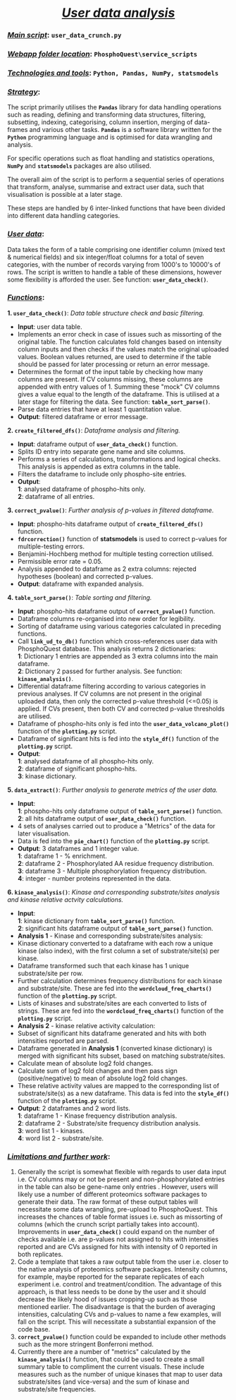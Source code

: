 # <center><u>*User data analysis*</u></center>

### <u>*Main script*</u>:  `user_data_crunch.py`

### <u>*Webapp folder location*</u>:  `PhosphoQuest\service_scripts`

### <u>*Technologies and tools*</u>:  `Python, Pandas, NumPy, statsmodels`

### <u>*Strategy*</u>: 

The script primarily utilises the **`Pandas`** library for data handling operations such as reading, defining and transforming data structures, filtering, subsetting, indexing, categorising, column insertion, merging of data-frames and various other tasks. **`Pandas`** is a software library written for the **`Python`** programming language and is optimised for data wrangling and analysis. 

For specific operations such as float handling and statistics operations, **`NumPy`** and **`statsmodels`** packages are also utilised.

The overall aim of the script is to perform a sequential series of operations that transform, analyse, summarise and extract user data, such that visualisation is possible at a later stage. 

These steps are handled by 6 inter-linked functions that have been divided into different data handling categories.

### <u>*User data*</u>:
Data takes the form of a table comprising one identifier column (mixed text & numerical fields) and six integer/float columns for a total of seven categories, with the number of records varying from 1000's to 10000's of rows. The script is written to handle a table of these dimensions, however some flexibility is afforded the user. See function: **`user_data_check()`**.   

### <u>*Functions*</u>:

**1. `user_data_check()`**: *Data table structure check and basic filtering.*

* **Input**: user data table.
* Implements an error check in case of issues such as missorting of the original table. The function calculates fold changes based on intensity column inputs and then checks if the values match the original uploaded values. Boolean values returned, are used to determine if the table should be passed for later processing or return an error message.
* Determines the format of the input table by checking how many columns are present. If CV columns missing, these columns are appended with entry values of 1. Summing these "mock" CV columns gives a value equal to the length of the dataframe. This is utilised at a later stage for filtering the data. See function: **`table_sort_parse()`**.
* Parse data entries that have at least 1 quantitation value.
* **Output**: filtered dataframe or error message.

**2. `create_filtered_dfs()`**:  *Dataframe analysis and filtering.*

* **Input**: dataframe output of **`user_data_check()`** function.
* Splits ID entry into separate gene name and site columns.
* Performs a series of calculations, transformations and logical checks. This analysis is appended as extra columns in the table.
* Filters the dataframe to include only phospho-site entries.
* **Output**: 
<br>**1**: analysed dataframe of phospho-hits only. 
<br>**2**: dataframe of all entries.

**3. `correct_pvalue()`**:  *Further analysis of p-values in filtered dataframe.*
* **Input**: phospho-hits dataframe output of **`create_filtered_dfs()`** function.
* **`fdrcorrection()`** function of **statsmodels** is used to correct p-values for multiple-testing errors. 
* Benjamini-Hochberg method for multiple testing correction utilised.
* Permissible error rate = 0.05.
* Analysis appended to dataframe as 2 extra columns: rejected hypotheses (boolean) and corrected p-values.
* **Output**: dataframe with expanded analysis.

**4. `table_sort_parse()`**:  *Table sorting and filtering.*
* **Input**: phospho-hits dataframe output of **`correct_pvalue()`** function.
* Dataframe columns re-organised into new order for legibility.
* Sorting of dataframe using various categories calculated in preceding functions. 
* Call **`link_ud_to_db()`** function which cross-references user data with PhosphoQuest database. This analysis returns 2 dictionaries:
<br>**1**: Dictionary 1 entries are appended as 3 extra columns into the main dataframe.
<br>**2**: Dictionary 2 passed for further analysis. See function: **`kinase_analysis()`**.
* Differential dataframe filtering according to various categories in previous analyses. If CV columns are not present in the original uploaded data, then only the corrected p-value threshold (<=0.05) is applied. If CVs present, then both CV and corrected p-value thresholds are utilised.
* Dataframe of phospho-hits only is fed into the **`user_data_volcano_plot()`** function of the **`plotting.py`** script.
* Dataframe of significant hits is fed into the **`style_df()`** function of the **`plotting.py`** script.
* **Output**: 
<br>**1**: analysed dataframe of all phospho-hits only. 
<br>**2**: dataframe of significant phospho-hits.
<br>**3**: kinase dictionary.

**5. `data_extract()`**:  *Further analysis to generate metrics of the user data.*
* **Input**: 
<br>**1**: phospho-hits only dataframe output of **`table_sort_parse()`** function.
<br>**2**: all hits dataframe output of **`user_data_check()`** function.
* 4 sets of analyses carried out to produce a "Metrics" of the data for later visualisation.
* Data is fed into the **`pie_chart()`** function of the **`plotting.py`** script.
* **Output**: 3 dataframes and 1 integer value.
<br>**1**: dataframe 1 - % enrichment.
<br>**2**: dataframe 2 - Phosphorylated AA residue frequency distribution.
<br>**3**: dataframe 3 - Multiple phosphorylation frequency distribution.
<br>**4**: integer - number proteins represented in the data.

**6. `kinase_analysis()`**:  *Kinase and corresponding substrate/sites analysis and kinase relative actvity calculations.*
* **Input**: 
<br>**1**: kinase dictionary from **`table_sort_parse()`** function.
<br>**2**: significant hits dataframe output of **`table_sort_parse()`** function.
* **Analysis 1** - Kinase and corresponding substrate/sites analysis:
* Kinase dictionary converted to a dataframe with each row a unique kinase (also index), with the first column a set of substrate/site(s) per kinase.
* Dataframe transformed such that each kinase has 1 unique substrate/site per row.
* Further calculation determines frequency distributions for each kinase and substrate/site. These are fed into the **`wordcloud_freq_charts()`** function of the **`plotting.py`** script.
* Lists of kinases and substrate/sites are each converted to lists of strings. These are fed into the **`wordcloud_freq_charts()`** function of the **`plotting.py`** script.
* **Analysis 2** - kinase relative activity calculation:
* Subset of significant hits dataframe generated and hits with both intensities reported are parsed.
* Dataframe generated in **Analysis 1** (converted kinase dictionary) is merged with significant hits subset, based on matching substrate/sites.
* Calculate mean of absolute log2 fold changes.
* Calculate sum of log2 fold changes and then pass sign (positive/negative) to mean of absolute log2 fold changes.
* These relative activity values are mapped to the corresponding list of substrate/site(s) as a new dataframe. This data is fed into the **`style_df()`** function of the **`plotting.py`** script.
* **Output**: 2 dataframes and 2 word lists.
<br>**1**: dataframe 1 - Kinase frequency distribution analysis.
<br>**2**: dataframe 2 - Substrate/site frequency distribution analysis.
<br>**3**: word list 1 - kinases.
<br>**4**: word list 2 - substrate/site.

### <u>*Limitations and further work*</u>:

1. Generally the script is somewhat flexible with regards to user data input i.e. CV columns may or not be present and non-phosphorylated entries in the table can also be gene-name only entries . However, users will likely use a number of different proteomics software packages to generate their data. The raw format of these output tables will necessitate some data wrangling, pre-upload to PhosphoQuest. This increases the chances of table format issues i.e. such as missorting of columns (which the crunch script partially takes into account). Improvements in **`user_data_check()`** could expand on the number of checks available i.e. are p-values not assigned to hits with intensities reported and are CVs assigned for hits with intensity of 0 reported in both replicates.
2. Code a template that takes a raw output table from the user i.e. closer to the native analysis of proteomics software packages. Intensity columns, for example, maybe reported for the separate replicates of each experiment i.e. control and treatment/condition. The advantage of this approach, is that less needs to be done by the user and it  should decrease the likely hood of issues cropping-up such as those mentioned earlier. The disadvantage is that the burden of averaging intensities, calculating CVs and p-values to name a few examples, will fall on the script. This will necessitate a substantial expansion of the code base.
3. **`correct_pvalue()`** function could be expanded to include other methods such as the more stringent Bonferroni method. 
4. Currently there are a number of "metrics" calculated by the **`kinase_analysis()`** function, that could be used to create a small summary table to compliment the current visuals. These include measures such as the number of unique kinases that map to user data substrate/sites (and vice-versa) and the sum of kinase and substrate/site frequencies. 

